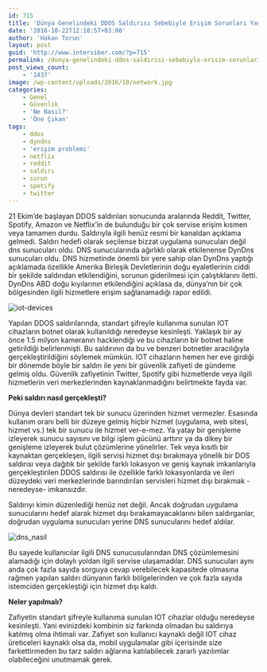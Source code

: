 ```yaml
---
id: 715
title: 'Dünya Genelindeki DDOS Saldırısı Sebebiyle Erişim Sorunları Yaşanıyor'
date: '2016-10-22T12:18:57+03:00'
author: 'Hakan Torun'
layout: post
guid: 'http://www.intersiber.com/?p=715'
permalink: /dunya-genelindeki-ddos-saldirisi-sebebiyle-erisim-sorunlari-yasaniyor/
post_views_count:
    - '1437'
image: /wp-content/uploads/2016/10/network.jpg
categories:
    - Genel
    - Güvenlik
    - 'Ne Nasıl?'
    - 'Öne Çıkan'
tags:
    - ddos
    - dyndns
    - 'erişim problemi'
    - netflix
    - reddit
    - saldırı
    - sorun
    - spotify
    - twitter
---
```


21 Ekim’de başlayan DDOS saldırıları sonucunda aralarında Reddit, Twitter, Spotify, Amazon ve Netflix’in de bulunduğu bir çok servise erişim kısmen veya tamamen durdu. Saldırıyla ilgili henüz resmi bir kanaldan açıklama gelmedi. Saldırı hedefi olarak seçilense bizzat uygulama sunucuları değil dns sunucuları oldu. DNS sunucularında ağırlıklı olarak etkilenense DynDns sunucuları oldu. DNS hizmetinde önemli bir yere sahip olan DynDns yaptığı açıklamada özellikle Amerika Birleşik Devletlerinin doğu eyaletlerinin ciddi bir şekilde saldırıdan etkilendiğini, sorunun giderilmesi için çalıştıklarını iletti. DynDns ABD doğu kıyılarının etkilendiğini açıklasa da, dünya’nın bir çok bölgesinden ilgili hizmetlere erişim sağlanamadığı rapor edildi.

![iot-devices](http://www.intersiber.com/wp-content/uploads/2016/10/iot-devices.jpg)

Yapılan DDOS saldırılarında, standart şifreyle kullanıma sunulan IOT cihazların botnet olarak kullanıldığı neredeyse kesinleşti. Yaklaşık bir ay önce 1.5 milyon kameranın hacklendiği ve bu cihazların bir botnet haline getirildiği belirlenmişti. Bu saldırının da bu ve benzeri botnetler aracılığıyla gerçekleştirildiğini söylemek mümkün. IOT cihazların hemen her eve girdiği bir dönemde böyle bir saldırı ile yeni bir güvenlik zafiyeti de gündeme gelmiş oldu. Güvenlik zafiyetinin Twitter, Spotify gibi hizmetlerde veya ilgili hizmetlerin veri merkezlerinden kaynaklanmadığını belirtmekte fayda var.

**Peki saldırı nasıl gerçekleşti?**

Dünya devleri standart tek bir sunucu üzerinden hizmet vermezler. Esasında kullanım oranı belli bir düzeye gelmiş hiçbir hizmet (uygulama, web sitesi, hizmet vs.) tek bir sunucu ile hizmet ver-e-mez. Ya yatay bir genişleme izleyerek sunucu sayısını ve bilgi işlem gücünü arttırır ya da dikey bir genişleme izleyerek bulut çözümlerine yönelirler. Tek veya kısıtlı bir kaynaktan gerçekleşen, ilgili servisi hizmet dışı bırakmaya yönelik bir DOS saldırısı veya dağıtık bir şekilde farklı lokasyon ve geniş kaynak imkanlarıyla gerçekleştirilen DDOS saldırısı ile özellikle farklı lokasyonlarda ve ileri düzeydeki veri merkezlerinde barındırılan servisleri hizmet dışı bırakmak -neredeyse- imkansızdır.

Saldırıyı kimin düzenlediği henüz net değil. Ancak doğrudan uygulama sunucularını hedef alarak hizmet dışı bırakamayacaklarını bilen saldırganlar, doğrudan uygulama sunucuları yerine DNS sunucularını hedef aldılar.

![dns_nasil](http://www.intersiber.com/wp-content/uploads/2016/10/dns_nasil.jpg)

Bu sayede kullanıcılar ilgili DNS sunucusularından DNS çözümlemesini alamadığı için dolaylı yoldan ilgili servise ulaşamadılar. DNS sunucuları aynı anda çok fazla sayıda sorguya cevap verebilecek kapasitede olmasına rağmen yapılan saldırı dünyanın farklı bölgelerinden ve çok fazla sayıda istemciden gerçekleştiği için hizmet dışı kaldı.

**Neler yapılmalı?**

Zafiyetin standart şifreyle kullanıma sunulan IOT cihazlar olduğu neredeyse kesinleşti. Yani evinizdeki kombinin siz farkında olmadan bu saldırıya katılmış olma ihtimali var. Zafiyet son kullanıcı kaynaklı değil IOT cihaz üreticeleri kaynaklı olsa da, mobil uygulamalar gibi içerisinde size farkettirmeden bu tarz saldırı ağlarına katılabilecek zararlı yazılımlar olabileceğini unutmamak gerek.